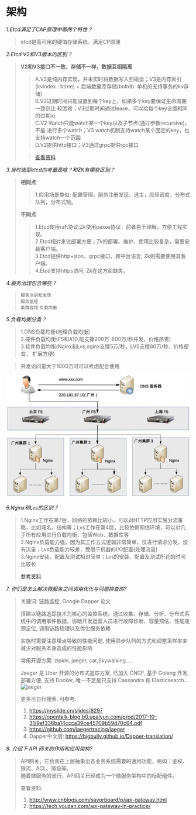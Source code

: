 # 架构

_1.Etcd满足了CAP原理中哪两个特性？_

> etcd是高可用的键值存储系统。满足CP原理       

_2.Etcd V2和V3版本的区别？_

> **V2和V3接口不一致，存储不一样，数据互相隔离**
>
>> A.V2是纯内存实现，并未实时将数据写入到磁盘；V3是内存索引(kvindex
: btree) + 后端数据库存储(boltdb: 单机的支持事务的kv存储)       
>> B.V2过期时间只能设置到每个key上，如果多个key要保证生命周期一致则比
较困难；V3过期时间通过lease，可以给每个key设置相同的过期id         
>> C.V2 Watch只能watch某一个key以及子节点(通过参数recursive)，不能
进行多个watch；V3 watch机制支持watch某个固定的key，也支持watch一个范围            
>> D.V2提供http接口；V3通过grpc提供rpc接口       
>
>> [查看资料](http://jolestar.com/etcd-architecture/)

_3.当时选型etcd的考量是啥？和ZK有哪些区别？_

> **相同点**
>
>> 1.应用场景类似: 配置管理，服务注册发现，选主，应用调度，分布式队列，分布式锁。  
>
> **不同点**
>
>> 1.Etcd使用raft协议;Zk使用paxos协议，前者易于理解，方便工程实现。  
>> 2.Etcd相对来说部署方便；Zk的部署、维护、使用比较复杂，需要安装客户端。  
>> 3.Etcd提供http+json，grpc接口，跨平台语言; Zk则需要使用其客户端。  
>> 4.Etcd支持https访问; Zk在这方面缺失。  

_4.服务治理包含哪些？_

> `服务注册和发现`  
> `服务监控`  
> `集群容错`
> `负载均衡`  

_5.负载均衡分类？_

> 1.DNS负载均衡(地理负载均衡)  
> 2.硬件负载均衡(F5和A10,能支撑200万-800万/秒并发，价格昂贵)  
> 3.软件负载均衡(Nginx和Lvs,nginx支撑5万/秒，LVS支撑80万/秒，价格便宜，
扩展方便)

> 并发访问量大于1000万时可以考虑配合使用

![](https://raw.githubusercontent.com/developer-learning/night-reading-go/master/interview/images/load_balance.jpeg)

_6.Nginx和Lvs的区别？_

> 1.Nginx工作在第7层，网络的依赖比较小，可以对HTTP应用实施分流策略，比如域名、结构等；Lvs工作在第4层，比较依赖网络环境，可以对几乎所有应用进行负载均衡，包括Web、数据库等          
> 2.Nginx负载能力强，因为其工作方式逻辑非常简单，仅进行请求分发，没有流量；Lvs负载能力较差，受限于机器的I/O配置(处理流量)  
> 3.Nginx安装，配置及测试相对简单；Lvs的安装、配置及测试所花的时间比较长
>
> [参考资料](https://blog.csdn.net/barnetthe/article/details/48784233)

_7. 你们是怎么解决微服务之间调用优化与问题排查的?_

> 关键词: 链路监控, Google Dapper 论文  
> 
> 搭建以链路追踪技术为核心的监控系统，通过收集、存储、分析、分布式系统中的调用事件数据，协助开发运营人员进行故障诊断、容量预估、性能瓶颈定位, 调用链路梳理以及优化服务依赖  
> 
> 实施时需要注意埋点导致的性能问题, 使用异步队列的方式和调整采样率来减少对服务本身造成的性能影响  
> 
> 常用开源方案: zipkin, jaeger, cat,Skywalking.....  
> 
> Jaeger 是 Uber 开源的分布式追踪方案, 已加入 CNCF, 基于 Golang 开发, 部署方便, 支持 Docker, 唯一不足是只支持 Cassandra 和 Elasticsearch...
> ![jaeger](https://camo.githubusercontent.com/afa87494e0753b4b1f5719a2f35aa5263859dffb/687474703a2f2f6a61656765722e72656164746865646f63732e696f2f656e2f6c61746573742f696d616765732f6a61656765722d766563746f722e737667)  
> 
> 更多可自行搜索, 可参考:  
> 1. https://myslide.cn/slides/8297
> 2. https://opentalk-blog.b0.upaiyun.com/prod/2017-10-31/9ef338ba14ccca39ce45709b59d70c64.pdf
> 3. https://github.com/jaegertracing/jaeger
> 4. Dapper中文版: https://bigbully.github.io/Dapper-translation/

_8. 介绍下 API 网关的作用和应用架构?_

> API网关，它负责在上层抽象出各业务系统需要的通用功能，例如：鉴权、限流、ACL、降级等。  
> 随着微服务的流行，API网关已经成为一个微服务架构中的标配组件。  
> 
> 查看资料:  
> 1. http://www.cnblogs.com/savorboard/p/api-gateway.html
> 2. https://tech.youzan.com/api-gateway-in-practice/